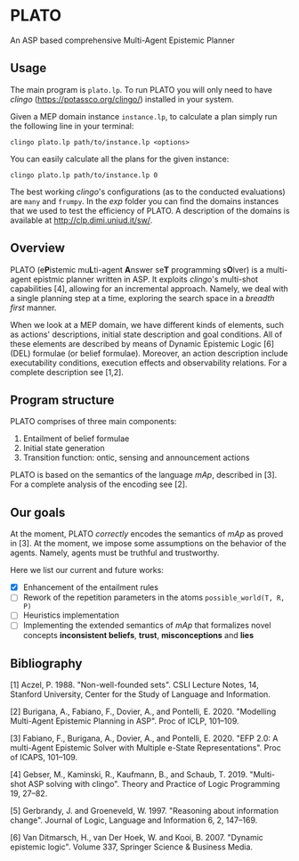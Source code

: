 # PLATO
An ASP based comprehensive Multi-Agent Epistemic Planner

## Usage
The main program is `plato.lp`. To run PLATO you will only need to have *clingo* (https://potassco.org/clingo/) installed in your system.

Given a MEP domain instance `instance.lp`, to calculate a plan simply run the following line in your terminal:

```
clingo plato.lp path/to/instance.lp <options>
```

You can easily calculate all the plans for the given instance:

```
clingo plato.lp path/to/instance.lp 0
```

The best working *clingo*'s configurations (as to the conducted evaluations) are `many` and `frumpy`. In the *exp* folder you can find the domains instances that we used to test the efficiency of PLATO. A description of the domains is available at http://clp.dimi.uniud.it/sw/.

## Overview
PLATO (e**P**istemic mu**L**ti-agent **A**nswer se**T** programming s**O**lver) is a multi-agent epistmic planner written in ASP. It exploits *clingo*'s multi-shot capabilities [4], allowing for an incremental approach. Namely, we deal with a single planning step at a time, exploring the search space in a *breadth first* manner.

When we look at a MEP domain, we have different kinds of elements, such as actions' descriptions, initial state description and goal conditions. All of these elements are described by means of Dynamic Epistemic Logic [6] (DEL) formulae (or belief formulae). Moreover, an action description include executability conditions, execution effects and observability relations. For a complete description see [1,2].

## Program structure
PLATO comprises of three main components:
1. Entailment of belief formulae
2. Initial state generation
3. Transition function: ontic, sensing and announcement actions

PLATO is based on the semantics of the language *mAp*, described in [3]. For a complete analysis of the encoding see [2].

## Our goals
At the moment, PLATO *correctly* encodes the semantics of *mAp* as proved in [3]. At the moment, we impose some assumptions on the behavior of the agents. Namely, agents must be truthful and trustworthy.

Here we list our current and future works:
- [x] Enhancement of the entailment rules
- [ ] Rework of the repetition parameters in the atoms `possible_world(T, R, P)`
- [ ] Heuristics implementation
- [ ] Implementing the extended semantics of *mAp* that formalizes novel concepts **inconsistent beliefs**, **trust**, **misconceptions** and **lies**

## Bibliography
[1] Aczel, P. 1988. "Non-well-founded sets". CSLI Lecture Notes, 14, Stanford University, Center for the Study of Language and Information.

[2] Burigana, A., Fabiano, F., Dovier, A., and Pontelli, E. 2020. "Modelling Multi-Agent Epistemic Planning in ASP". Proc of ICLP, 101–109.

[3] Fabiano, F., Burigana, A., Dovier, A., and Pontelli, E. 2020. "EFP 2.0: A multi-Agent Epistemic Solver with Multiple e-State Representations". Proc of ICAPS, 101–109.

[4] Gebser, M., Kaminski, R., Kaufmann, B., and Schaub, T. 2019. "Multi-shot ASP solving with clingo". Theory and Practice of Logic Programming 19, 27–82.

[5] Gerbrandy, J. and Groeneveld, W. 1997. "Reasoning about information change". Journal of Logic, Language and Information 6, 2, 147–169.

[6] Van Ditmarsch, H., van Der Hoek, W. and Kooi, B. 2007. "Dynamic epistemic logic". Volume 337, Springer Science & Business Media.
